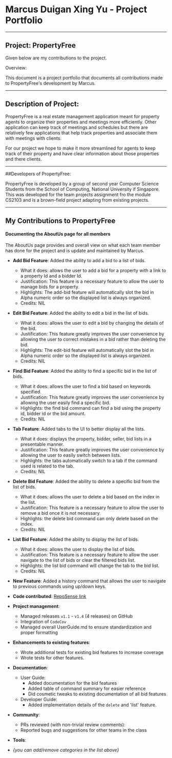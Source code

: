 

# Marcus Duigan Xing Yu - Project Portfolio
___
## Project: PropertyFree

Given below are my contributions to the project.

Overview:

This document is a project portfolio that documents all contributions made to PropertyFree's development by Marcus.
___

## Description of Project:

PropertyFree is a real estate management application meant for property agents to organize their properties and meetings more efficiently.
Other application can keep track of meetings and schedules but there are relatively few applications that help track properties 
and associate them with meetings with clients.

For our project we hope to make it more streamlined for agents to keep track of their property and have clear information about those properties
and there clients.
___

##Developers of PropertyFree:

PropertyFree is developed by a group of second year Computer Science Students from the School of Computing, National
University if Singapore. This was developed for the team projects assignment fro the module CS2103 and is a
brown-field project adapting from existing projects.
___

## My Contributions to PropertyFree

#### Documenting the AboutUs page for all members

The AboutUs page provides and overall view on what each team member has done for the project and
is update and maintained by Marcus.
 




* **Add Bid Feature**: Added the ability to add a bid to a list of bids.
  * What it does: allows the user to add a bid for a property with a link to a property Id and a bidder Id.
  * Justification: This feature is a necessary feature to allow the user to manage bids for a property.
  * Highlights: The add-bid feature will automatically slot the bid in Alpha numeric order so the displayed list is always organized.
  * Credits: NIL
  
* **Edit Bid Feature**: Added the ability to edit a bid in the list of bids.
  * What it does: allows the user to edit a bid by changing the details of the bid.
  * Justification: This feature greatly improves the user convenience by allowing the user to correct mistakes in a bid rather than deleting the bid.
  * Highlights: The edit-bid feature will automatically slot the bid in Alpha numeric order so the displayed list is always organized.
  * Credits: NIL
  
* **Find Bid Feature**: Added the ability to find a specific bid in the list of bids.
  * What it does: allows the user to find a bid based on keywords specified.
  * Justification: This feature greatly improves the user convenience by allowing the user easily find a specific bid.
  * Highlights: the find bid command can find a bid using the property id, bidder id or the bid amount.
  * Credits: NIL
 
* **Tab Feature**: Added tabs to the UI to better display all the lists.
  * What it does: displays the property, bidder, seller, bid lists in a presentable manner.
  * Justification: This feature greatly improves the user convenience by allowing the user to easily switch between lists.
  * Highlights: the tabs automatically switch to a tab if the command used is related to the tab.
  * Credits: NIL
  
* **Delete Bid Feature**: Added the ability to delete a specific bid from the list of bids.
  * What it does: allows the user to delete a bid based on the index in the list.
  * Justification: This feature is a necessary feature to allow the user to remove a bid once it is not necessary.
  * Highlights: the delete bid command can only delete based on the index.
  * Credits: NIL
  
* **List Bid Feature**: Added the ability to display the list of bids.
  * What it does: allows the user to display the list of bids.
  * Justification: This feature is a necessary feature to allow the user navigate to the list of bids or clear the filtered bids list.
  * Highlights: the list bid command will change the tab to the bid list.
  * Credits: NIL
  
* **New Feature**: Added a history command that allows the user to navigate to previous commands using up/down keys.

* **Code contributed**: [RepoSense link](https://nus-cs2103-ay2021s1.github.io/tp-dashboard/#breakdown=true&search=marcon&sort=groupTitle&sortWithin=title&since=2020-08-14&timeframe=commit&mergegroup=&groupSelect=groupByRepos&checkedFileTypes=docs~functional-code~test-code~other&tabOpen=true&tabType=authorship&tabAuthor=Marcon2509&tabRepo=AY2021S1-CS2103-W14-1%2Ftp%5Bmaster%5D&authorshipIsMergeGroup=false&authorshipFileTypes=docs~functional-code~test-code~other)

* **Project management**:
  * Managed releases `v1.1` - `v1.4` (4 releases) on GitHub
  * Integration of `CodeCov` 
  * Managed overall UserGuide.md to ensure standardization and proper formatting

* **Enhancements to existing features**:
  * Wrote additional tests for existing bid features to increase coverage
  * Wrote tests for other features.

* **Documentation**:
  * User Guide:
    * Added documentation for the bid features
    * Added table of command summary for easier reference
    * Did cosmetic tweaks to existing documentation of all bid features
  * Developer Guide:
    * Added implementation details of the `delete` and 'list' feature.

* **Community**:
  * PRs reviewed (with non-trivial review comments):
  * Reported bugs and suggestions for other teams in the class

* **Tools**:

* _{you can add/remove categories in the list above}_
